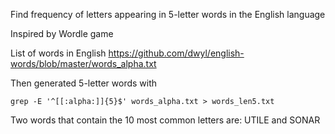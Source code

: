 Find frequency of letters appearing in 5-letter words in the English language

Inspired by Wordle game

List of words in English
https://github.com/dwyl/english-words/blob/master/words_alpha.txt

Then generated 5-letter words with

`grep -E '^[[:alpha:]]{5}$' words_alpha.txt > words_len5.txt`

Two words that contain the 10 most common letters are:
UTILE and SONAR

